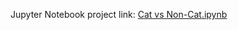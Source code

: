 Jupyter Notebook project link: [Cat vs Non-Cat.ipynb](https://colab.research.google.com/drive/1eL8eUGKzvmKEqU3JoyQsVJdu80gwg9GP?usp=sharing)
